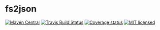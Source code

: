 # fs2json

[![Maven Central](https://img.shields.io/maven-central/v/com.github.derekjw/fs2json-core_2.12.svg)](https://maven-badges.herokuapp.com/maven-central/com.github.derekjw/fs2json-core_2.12)
[![Travis Build Status](https://travis-ci.org/derekjw/fs2json.svg?branch=master)](https://travis-ci.org/derekjw/fs2json)
[![Coverage status](https://img.shields.io/codecov/c/github/derekjw/fs2json/master.svg)](https://codecov.io/github/derekjw/fs2json)
[![MIT licensed](https://img.shields.io/badge/license-MIT-blue.svg)](./LICENSE)